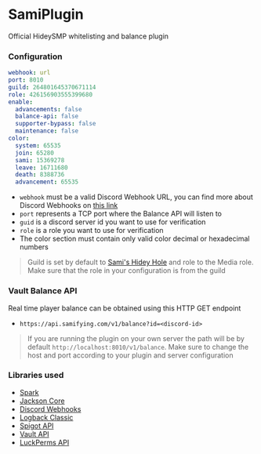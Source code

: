 # SamiPlugin

Official HideySMP whitelisting and balance plugin

### Configuration

```yaml
webhook: url
port: 8010
guild: 264801645370671114
role: 426156903555399680
enable:
  advancements: false
  balance-api: false
  supporter-bypass: false
  maintenance: false
color:
  system: 65535
  join: 65280
  sami: 15369278
  leave: 16711680
  death: 8388736
  advancement: 65535
```

- `webhook` must be a valid Discord Webhook URL, you can find more about Discord Webhooks
  on [this link](https://support.discord.com/hc/en-us/articles/228383668-Intro-to-Webhooks)
- `port` represents a TCP port where the Balance API will listen to
- `guid` is a discord server id you want to use for verification
- `role` is a role you want to use for verification
- The color section must contain only valid color decimal or hexadecimal numbers

> Guild is set by default to [Sami's Hidey Hole](http://discord.gg/samifying) and role to the Media role. Make sure that the role in your configuration is from the guild

### Vault Balance API

Real time player balance can be obtained using this HTTP GET endpoint

- `https://api.samifying.com/v1/balance?id=<discord-id>`

> If you are running the plugin on your own server the path will be by default `http://localhost:8010/v1/balance`. Make sure to change the host and port according to your plugin and server configuration

### Libraries used

- [Spark](https://github.com/perwendel/spark)
- [Jackson Core](https://github.com/FasterXML/jackson-core)
- [Discord Webhooks](https://github.com/MinnDevelopment/discord-webhooks)
- [Logback Classic](https://github.com/qos-ch/logback)
- [Spigot API](https://hub.spigotmc.org/javadocs/bukkit/)
- [Vault API](https://github.com/MilkBowl/VaultAPI)
- [LuckPerms API](https://github.com/lucko/LuckPerms)